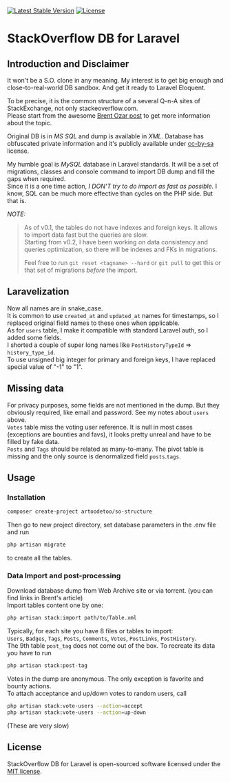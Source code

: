 [![Latest Stable Version](https://poser.pugx.org/artoodetoo/so-example/v/stable)](https://packagist.org/packages/artoodetoo/so-example)
[![License](https://poser.pugx.org/artoodetoo/so-example/license)](https://packagist.org/packages/artoodetoo/so-example)

# StackOverflow DB for Laravel

## Introduction and Disclaimer

It won't be a S.O. clone in any meaning. My interest is to get big enough and close-to-real-world DB sandbox. And get it ready to Laravel Eloquent.  

To be precise, it is the common structure of a several Q-n-A sites of StackExchange, not only stackeoverflow.com.  
Please start from the awesome [Brent Ozar post](https://www.brentozar.com/archive/2015/10/how-to-download-the-stack-overflow-database-via-bittorrent/) to get more information about the topic.

Original DB is in *MS SQL* and dump is available in *XML*. 
Database has obfuscated private information and it's publicly available under [cc-by-sa](https://creativecommons.org/licenses/by-sa/4.0/) license.

My humble goal is *MySQL* database in Laravel standards. 
It will be a set of migrations, classes and console command to import DB dump and fill the gaps when required.  
Since it is a one time action, *I DON'T try to do import as fast as possible.* I know, SQL can be much more effective than cycles on the PHP side. But that is.  

*NOTE:*  
> As of v0.1, the tables do not have indexes and foreign keys. It allows to import data fast but the queries are slow.    
> Starting from v0.2, I have been working on data consistency and queries optimization, so there will be indexes and FKs in migrations.  
>
> Feel free to run `git reset <tagname> --hard` or `git pull` to get this or that set of migrations _before_ the import.


## Laravelization

Now all names are in snake_case.  
It is common to use `created_at` and `updated_at` names for timestamps, so I replaced original field names to these ones when applicable.  
As for `users` table, I make it compatible with standard Laravel auth, so I added some fields.  
I shorted a couple of super long names like `PostHistoryTypeId` => `history_type_id`.  
To use unsigned big integer for primary and foreign keys, I have replaced special value of "-1" to "1".       

## Missing data

For privacy purposes, some fields are not mentioned in the dump. But they obviously required, like email and password. See my notes about `users` above.   
`Votes` table miss the voting user reference. It is null in most cases (exceptions are bounties and favs), it looks pretty unreal and have to be filled by fake data.  
`Posts` and `Tags` should be related as many-to-many. The pivot table is missing and the only source is denormalized field `posts`.`tags`.   
  
## Usage

### Installation 

```bash
composer create-project artoodetoo/so-structure
```  
Then go to new project directory, set database parameters in the .env file and run 

```bash
php artisan migrate
``` 
to create all the tables.  

### Data Import and post-processing

Download database dump from Web Archive site or via torrent. (you can find links in  Brent's article)  
Import tables content one by one:

```bash
php artisan stack:import path/to/Table.xml
```
Typically, for each site you have 8 files or tables to import:  
`Users`, `Badges`, `Tags`, `Posts`, `Comments`, `Votes`, `PostLinks`, `PostHistory`.    
The 9th table `post_tag` does not come out of the box. To recreate its data you have to run

```bash
php artisan stack:post-tag
```
Votes in the dump are anonymous. The only exception is favorite and bounty actions.  
To attach acceptance and up/down votes to random users, call

```bash
php artisan stack:vote-users --action=accept
php artisan stack:vote-users --action=up-down
```
(These are very slow) 

## License

StackOverflow DB for Laravel is open-sourced software licensed under the [MIT license](LICENSE.md).
